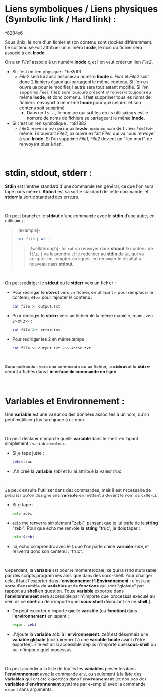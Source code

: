 
# Liens symboliques / Liens physiques (Symbolic link / Hard link) :

^8284e6

Sous Unix, le nom d'un fichier et son contenu sont stockés différemment. Le contenu se voit attribuer un numéro **Inode**, le nom du fichier sera associé à cet **Inode**.

On a un _File1_ associé à un numéro **Inode** x, et l'on veut créer un lien _File2_.
- Si c'est un lien physique : ^be2df3
	- _File2_ sera lui aussi associé au numéro **Inode** x. _File1_ et _File2_ sont donc 2 fichiers égaux qui partagent le même contenu. Si l'on en ouvre un pour le modifier, l'autre sera tout autant modifié. Si l'on supprime _File1_, _File2_ sera toujours présent et renverra toujours au même **Inode**, et donc contenu. Il faut supprimer tous les noms de fichiers renvoyant à un même **Inode** pour que celui-ci et son contenu soit supprimé.
		- Dans un `ls -l`, le nombre qui suit les droits utilisateurs est le nombre de noms de fichiers se partageant le même **Inode**.
- Si c'est un lien symbolique : ^b81883
	- _File2_ renverra non pas à un **Inode**, mais au nom de fichier _File1_ lui-même. En ouvrant _File2_, on ouvre en fait _File1_, qui va nous renvoyer à son **Inode**. Si l'on supprime _File1_, _File2_ devient un "lien mort", ne renvoyant plus à rien.

<br>

# stdin, stdout, stderr :

**Stdin**  est l'entrée standard d'une commande (en général, ce que l'on aura tapé nous même). **Stdout** est sa sortie standard de cette commande, et **stderr** la sortie standard des erreurs.

<br>

On peut brancher le **stdout** d'une commande avec le **stdin** d'une autre, en utilisant `|`.
> [!example]-
> ```bash
> cat file | wc -l
> ```
> > [!walkthrough]-
> > Ici `cat` va renvoyer dans **stdout** le contenu de `file`, `|` va le prendre et le redonner au **stdin** de `wc`, qui va compter en compter les lignes, en renvoyer le résultat à nouveau dans **stdout**.

<br>

On peut rediriger le **stdout** ou le **stderr** vers un fichier :

- Pour rediriger le **stdout** vers un fichier, en utilisant `>` pour remplacer le contenu, et `>>` pour rajouter le contenu :
	```bash
	cat file >> output.txt
	```

- Pour rediriger le **stderr** vers un fichier de la même manière, mais avec `2>` et `2>>` :
	```bash
	cat file 2>> error.txt
	```

- Pour rediriger les 2 en même temps :
	```bash
	cat file >> output.txt 2>> error.txt
	```

<br>

Sans redirection vers une commande ou un fichier, le **stdout** et le **stderr** seront affichés dans l'**interface de commande en ligne**.

<br>

# Variables et Environnement :

Une **variable** est une valeur ou des données associées à un nom, qu'on peut réutiliser plus tard grace à ce nom.

<br>

On peut déclarer n'importe quelle **variable** dans le shell, en tapant simplement : `variable=valeur`. 
- Si je tape juste :
	```bash
	zebi=truc
	```
- J'ai créé la **variable** *zebi* et lui ai attribué la valeur *truc*.

<br>

Je peux ensuite l'utiliser dans des commandes, mais il est nécessaire de préciser qu'on désigne une **variable** en mettant `$` devant le nom de celle-ci. 
- Si je tape :
	```bash
	echo zebi
	```
- `echo` me renverra simplement "zebi", pensant que je lui parle de la **string** "zebi". Pour que echo me renvoie la **string** "truc", je dois taper :
	```bash
	echo $zebi
	```
- Ici, echo comprendra avec le `$` que l'on parle d'une **variable** *zebi*, et renverra donc son contenu : "truc".

<br>

Cependant, la **variable** est pour le moment locale, ce qui la rend inutilisable par des scripts/programmes ainsi que dans des sous-shell. Pour changer cela, il faut l'exporter dans l'**environnement**^[**Environnement** : c'est une sorte d'ensemble de **variables** et de **fonctions** qui sont "globale" par rapport au **shell** en question. Toute **variable** exportée dans l'**environnement** sera accessible par n'importe quel processus exécuté au sein de ce **shell** ou de n'importe quel **sous-shell** découlant de ce **shell**.].
- On peut exporter n'importe quelle **variable** (ou **fonction**) dans l'**environnement** en tapant :
	```bash
	export zebi
	```
- J'ajoute la **variable** *zebi* à l'**environnement**. *zebi* est désormais une **variable globale** (contrairement à une **variable locale** avant d'être exportée). Elle est ainsi accessible depuis n'importe quel **sous-shell** ou par n'importe quel processus.

<br>

On peut accéder à la liste de toutes les **variables** présentes dans l'**environnement** avec la commande `env`, ou seulement à la liste des **variables** qui ont été exportées dans l'**environnement** (et non pas des **variables** d'**environnement** système par exemple) avec la commande `export` sans arguments.



